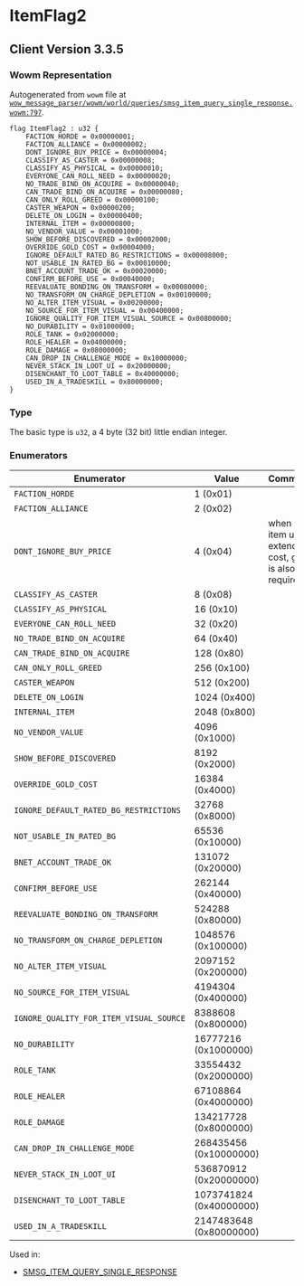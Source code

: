 # ItemFlag2

## Client Version 3.3.5

### Wowm Representation

Autogenerated from `wowm` file at [`wow_message_parser/wowm/world/queries/smsg_item_query_single_response.wowm:797`](https://github.com/gtker/wow_messages/tree/main/wow_message_parser/wowm/world/queries/smsg_item_query_single_response.wowm#L797).

```rust,ignore
flag ItemFlag2 : u32 {
    FACTION_HORDE = 0x00000001;
    FACTION_ALLIANCE = 0x00000002;
    DONT_IGNORE_BUY_PRICE = 0x00000004;
    CLASSIFY_AS_CASTER = 0x00000008;
    CLASSIFY_AS_PHYSICAL = 0x00000010;
    EVERYONE_CAN_ROLL_NEED = 0x00000020;
    NO_TRADE_BIND_ON_ACQUIRE = 0x00000040;
    CAN_TRADE_BIND_ON_ACQUIRE = 0x00000080;
    CAN_ONLY_ROLL_GREED = 0x00000100;
    CASTER_WEAPON = 0x00000200;
    DELETE_ON_LOGIN = 0x00000400;
    INTERNAL_ITEM = 0x00000800;
    NO_VENDOR_VALUE = 0x00001000;
    SHOW_BEFORE_DISCOVERED = 0x00002000;
    OVERRIDE_GOLD_COST = 0x00004000;
    IGNORE_DEFAULT_RATED_BG_RESTRICTIONS = 0x00008000;
    NOT_USABLE_IN_RATED_BG = 0x00010000;
    BNET_ACCOUNT_TRADE_OK = 0x00020000;
    CONFIRM_BEFORE_USE = 0x00040000;
    REEVALUATE_BONDING_ON_TRANSFORM = 0x00080000;
    NO_TRANSFORM_ON_CHARGE_DEPLETION = 0x00100000;
    NO_ALTER_ITEM_VISUAL = 0x00200000;
    NO_SOURCE_FOR_ITEM_VISUAL = 0x00400000;
    IGNORE_QUALITY_FOR_ITEM_VISUAL_SOURCE = 0x00800000;
    NO_DURABILITY = 0x01000000;
    ROLE_TANK = 0x02000000;
    ROLE_HEALER = 0x04000000;
    ROLE_DAMAGE = 0x08000000;
    CAN_DROP_IN_CHALLENGE_MODE = 0x10000000;
    NEVER_STACK_IN_LOOT_UI = 0x20000000;
    DISENCHANT_TO_LOOT_TABLE = 0x40000000;
    USED_IN_A_TRADESKILL = 0x80000000;
}
```
### Type
The basic type is `u32`, a 4 byte (32 bit) little endian integer.
### Enumerators
| Enumerator | Value  | Comment |
| --------- | -------- | ------- |
| `FACTION_HORDE` | 1 (0x01) |  |
| `FACTION_ALLIANCE` | 2 (0x02) |  |
| `DONT_IGNORE_BUY_PRICE` | 4 (0x04) | when item uses extended cost, gold is also required |
| `CLASSIFY_AS_CASTER` | 8 (0x08) |  |
| `CLASSIFY_AS_PHYSICAL` | 16 (0x10) |  |
| `EVERYONE_CAN_ROLL_NEED` | 32 (0x20) |  |
| `NO_TRADE_BIND_ON_ACQUIRE` | 64 (0x40) |  |
| `CAN_TRADE_BIND_ON_ACQUIRE` | 128 (0x80) |  |
| `CAN_ONLY_ROLL_GREED` | 256 (0x100) |  |
| `CASTER_WEAPON` | 512 (0x200) |  |
| `DELETE_ON_LOGIN` | 1024 (0x400) |  |
| `INTERNAL_ITEM` | 2048 (0x800) |  |
| `NO_VENDOR_VALUE` | 4096 (0x1000) |  |
| `SHOW_BEFORE_DISCOVERED` | 8192 (0x2000) |  |
| `OVERRIDE_GOLD_COST` | 16384 (0x4000) |  |
| `IGNORE_DEFAULT_RATED_BG_RESTRICTIONS` | 32768 (0x8000) |  |
| `NOT_USABLE_IN_RATED_BG` | 65536 (0x10000) |  |
| `BNET_ACCOUNT_TRADE_OK` | 131072 (0x20000) |  |
| `CONFIRM_BEFORE_USE` | 262144 (0x40000) |  |
| `REEVALUATE_BONDING_ON_TRANSFORM` | 524288 (0x80000) |  |
| `NO_TRANSFORM_ON_CHARGE_DEPLETION` | 1048576 (0x100000) |  |
| `NO_ALTER_ITEM_VISUAL` | 2097152 (0x200000) |  |
| `NO_SOURCE_FOR_ITEM_VISUAL` | 4194304 (0x400000) |  |
| `IGNORE_QUALITY_FOR_ITEM_VISUAL_SOURCE` | 8388608 (0x800000) |  |
| `NO_DURABILITY` | 16777216 (0x1000000) |  |
| `ROLE_TANK` | 33554432 (0x2000000) |  |
| `ROLE_HEALER` | 67108864 (0x4000000) |  |
| `ROLE_DAMAGE` | 134217728 (0x8000000) |  |
| `CAN_DROP_IN_CHALLENGE_MODE` | 268435456 (0x10000000) |  |
| `NEVER_STACK_IN_LOOT_UI` | 536870912 (0x20000000) |  |
| `DISENCHANT_TO_LOOT_TABLE` | 1073741824 (0x40000000) |  |
| `USED_IN_A_TRADESKILL` | 2147483648 (0x80000000) |  |

Used in:
* [SMSG_ITEM_QUERY_SINGLE_RESPONSE](smsg_item_query_single_response.md)
